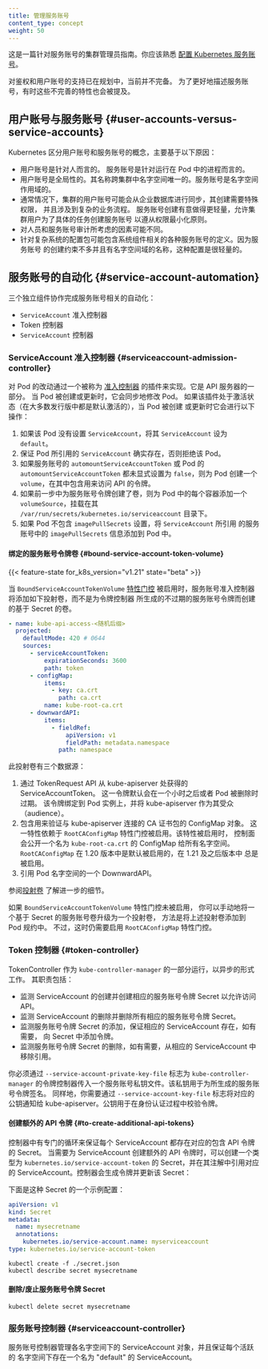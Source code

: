 ```yaml
---
title: 管理服务账号
content_type: concept
weight: 50
---
```


<!--
reviewers:
- bprashanth
- davidopp
- lavalamp
- liggitt
title: Managing Service Accounts
content_type: concept
weight: 50
-->

<!-- overview -->
<!--
This is a Cluster Administrator guide to service accounts. You should be familiar with 
[configuring Kubernetes service accounts](/docs/tasks/configure-pod-container/configure-service-account/).

Support for authorization and user accounts is planned but incomplete. Sometimes
incomplete features are referred to in order to better describe service accounts.
-->
这是一篇针对服务账号的集群管理员指南。你应该熟悉
[配置 Kubernetes 服务账号](/zh/docs/tasks/configure-pod-container/configure-service-account/)。

对鉴权和用户账号的支持已在规划中，当前并不完备。
为了更好地描述服务账号，有时这些不完善的特性也会被提及。

<!-- body -->

<!--
## User accounts versus service accounts

Kubernetes distinguishes between the concept of a user account and a service account
for a number of reasons:
-->
## 用户账号与服务账号  {#user-accounts-versus-service-accounts}

Kubernetes 区分用户账号和服务账号的概念，主要基于以下原因：

<!--
- User accounts are for humans. Service accounts are for processes, which run
  in pods.
- User accounts are intended to be global. Names must be unique across all
  namespaces of a cluster. Service accounts are namespaced.
- Typically, a cluster's user accounts might be synced from a corporate
  database, where new user account creation requires special privileges and is
  tied to complex business processes. Service account creation is intended to be
  more lightweight, allowing cluster users to create service accounts for
  specific tasks by following the principle of least privilege.
- Auditing considerations for humans and service accounts may differ.
- A config bundle for a complex system may include definition of various service
  accounts for components of that system. Because service accounts can be created
  without many constraints and have namespaced names, such config is portable.
-->
- 用户账号是针对人而言的。 服务账号是针对运行在 Pod 中的进程而言的。
- 用户账号是全局性的。其名称跨集群中名字空间唯一的。服务账号是名字空间作用域的。
- 通常情况下，集群的用户账号可能会从企业数据库进行同步，其创建需要特殊权限，
  并且涉及到复杂的业务流程。
  服务账号创建有意做得更轻量，允许集群用户为了具体的任务创建服务账号 
  以遵从权限最小化原则。
- 对人员和服务账号审计所考虑的因素可能不同。
- 针对复杂系统的配置包可能包含系统组件相关的各种服务账号的定义。因为服务账号
  的创建约束不多并且有名字空间域的名称，这种配置是很轻量的。

<!--
## Service account automation

Three separate components cooperate to implement the automation around service accounts:

- A `ServiceAccount` admission controller
- A Token controller
- A `ServiceAccount` controller
-->
## 服务账号的自动化   {#service-account-automation}

三个独立组件协作完成服务账号相关的自动化：

- `ServiceAccount` 准入控制器
- Token 控制器
- `ServiceAccount` 控制器

<!--
### ServiceAccount Admission Controller

The modification of pods is implemented via a plugin
called an [Admission Controller](/docs/reference/access-authn-authz/admission-controllers/).
It is part of the API server.
It acts synchronously to modify pods as they are created or updated. When this plugin is active
(and it is by default on most distributions), then it does the following when a pod is created or modified:
-->
### ServiceAccount 准入控制器   {#serviceaccount-admission-controller}

对 Pod 的改动通过一个被称为
[准入控制器](/zh/docs/reference/access-authn-authz/admission-controllers/)
的插件来实现。它是 API 服务器的一部分。
当 Pod 被创建或更新时，它会同步地修改 Pod。
如果该插件处于激活状态（在大多数发行版中都是默认激活的），当 Pod 被创建
或更新时它会进行以下操作：

<!--
1. If the pod does not have a `ServiceAccount` set, it sets the `ServiceAccount` to `default`.
1. It ensures that the `ServiceAccount` referenced by the pod exists, and otherwise rejects it.
1. It adds a `volume` to the pod which contains a token for API access
   if neither the ServiceAccount `automountServiceAccountToken` nor the Pod's
   `automountServiceAccountToken` is set to `false`.
1. It adds a `volumeSource` to each container of the pod mounted at
   `/var/run/secrets/kubernetes.io/serviceaccount`, if the previous step has
   created a volume for ServiceAccount token.
1. If the pod does not contain any `ImagePullSecrets`, then `ImagePullSecrets` of the `ServiceAccount` are added to the pod.
-->
1. 如果该 Pod 没有设置 `ServiceAccount`，将其 `ServiceAccount` 设为 `default`。
1. 保证 Pod 所引用的 `ServiceAccount` 确实存在，否则拒绝该 Pod。
1. 如果服务账号的 `automountServiceAccountToken` 或 Pod 的
   `automountServiceAccountToken` 都未显式设置为 `false`，则为 Pod 创建一个
   `volume`，在其中包含用来访问 API 的令牌。
1. 如果前一步中为服务账号令牌创建了卷，则为 Pod 中的每个容器添加一个
   `volumeSource`，挂载在其 `/var/run/secrets/kubernetes.io/serviceaccount`
   目录下。
1. 如果 Pod 不包含 `imagePullSecrets` 设置，将 `ServiceAccount` 所引用
   的服务账号中的 `imagePullSecrets` 信息添加到 Pod 中。

<!--
#### Bound Service Account Token Volume
-->
#### 绑定的服务账号令牌卷  {#bound-service-account-token-volume}


{{< feature-state for_k8s_version="v1.21" state="beta" >}}

<!--
When the `BoundServiceAccountTokenVolume` [feature gate](/docs/reference/command-line-tools-reference/feature-gates/) is enabled, the service account admission controller will
add the following projected volume instead of a Secret-based volume for the non-expiring service account token created by Token Controller.
-->
当 `BoundServiceAccountTokenVolume`
[特性门控](/zh/docs/reference/command-line-tools-reference/feature-gates/)
被启用时，服务账号准入控制器将添加如下投射卷，而不是为令牌控制器
所生成的不过期的服务账号令牌而创建的基于 Secret 的卷。

```yaml
- name: kube-api-access-<随机后缀>
  projected:
    defaultMode: 420 # 0644
    sources:
      - serviceAccountToken:
          expirationSeconds: 3600
          path: token
      - configMap:
          items:
            - key: ca.crt
              path: ca.crt
          name: kube-root-ca.crt
      - downwardAPI:
          items:
            - fieldRef:
                apiVersion: v1
                fieldPath: metadata.namespace
              path: namespace
```

<!--
This projected volume consists of three sources:

1. A ServiceAccountToken acquired from kube-apiserver via TokenRequest API. It will expire after 1 hour by default or when the pod is deleted. It is bound to the pod and has kube-apiserver as the audience.
1. A ConfigMap containing a CA bundle used for verifying connections to the kube-apiserver. This feature depends on the `RootCAConfigMap` feature gate being enabled, which publishes a "kube-root-ca.crt" ConfigMap to every namespace. `RootCAConfigMap` is enabled by default in 1.20, and always enabled in 1.21+.
1. A DownwardAPI that references the namespace of the pod.
-->
此投射卷有三个数据源：

1. 通过 TokenRequest API 从 kube-apiserver 处获得的 ServiceAccountToken。
   这一令牌默认会在一个小时之后或者 Pod 被删除时过期。
   该令牌绑定到 Pod 实例上，并将 kube-apiserver 作为其受众（audience）。
1. 包含用来验证与 kube-apiserver 连接的 CA 证书包的 ConfigMap 对象。
   这一特性依赖于 `RootCAConfigMap` 特性门控被启用。该特性被启用时，
   控制面会公开一个名为 `kube-root-ca.crt` 的 ConfigMap 给所有名字空间。
   `RootCAConfigMap` 在 1.20 版本中是默认被启用的，在 1.21 及之后版本中
   总是被启用。
1. 引用 Pod 名字空间的一个 DownwardAPI。

<!--
See more details about [projected volumes](/docs/tasks/configure-pod-container/configure-projected-volume-storage/).

You can manually migrate a secret-based service account volume to a projected volume when
the `BoundServiceAccountTokenVolume` feature gate is not enabled by adding the above
projected volume to the pod spec. However, `RootCAConfigMap` needs to be enabled.
-->
参阅[投射卷](/zh/docs/tasks/configure-pod-container/configure-projected-volume-storage/)
了解进一步的细节。

如果 `BoundServiceAccountTokenVolume` 特性门控未被启用，
你可以手动地将一个基于 Secret 的服务账号卷升级为一个投射卷，
方法是将上述投射卷添加到 Pod 规约中。
不过，这时仍需要启用 `RootCAConfigMap` 特性门控。

<!--
### Token Controller

TokenController runs as part of `kube-controller-manager`. It acts asynchronously. It:

- watches ServiceAccount creation and creates a corresponding
  ServiceAccount token Secret to allow API access.
- watches ServiceAccount deletion and deletes all corresponding ServiceAccount
  token Secrets.
- watches ServiceAccount token Secret addition, and ensures the referenced
  ServiceAccount exists, and adds a token to the Secret if needed.
- watches Secret deletion and removes a reference from the corresponding
  ServiceAccount if needed.
-->
### Token 控制器    {#token-controller}

TokenController 作为 `kube-controller-manager` 的一部分运行，以异步的形式工作。
其职责包括：

- 监测 ServiceAccount 的创建并创建相应的服务账号令牌 Secret 以允许访问 API。
- 监测 ServiceAccount 的删除并删除所有相应的服务账号令牌 Secret。
- 监测服务账号令牌 Secret 的添加，保证相应的 ServiceAccount 存在，如有需要，
  向 Secret 中添加令牌。
- 监测服务账号令牌 Secret 的删除，如有需要，从相应的 ServiceAccount 中移除引用。

<!--
You must pass a service account private key file to the token controller in
the `kube-controller-manager` using the `--service-account-private-key-file`
flag. The private key is used to sign generated service account tokens.
Similarly, you must pass the corresponding public key to the `kube-apiserver`
using the `--service-account-key-file` flag. The public key will be used to
verify the tokens during authentication.
-->
你必须通过 `--service-account-private-key-file` 标志为 `kube-controller-manager`
的令牌控制器传入一个服务账号私钥文件。该私钥用于为所生成的服务账号令牌签名。
同样地，你需要通过 `--service-account-key-file` 标志将对应的公钥通知给
kube-apiserver。公钥用于在身份认证过程中校验令牌。

<!--
#### To create additional API tokens

A controller loop ensures a Secret with an API token exists for each
ServiceAccount. To create additional API tokens for a ServiceAccount, create a
Secret of type `kubernetes.io/service-account-token` with an annotation
referencing the ServiceAccount, and the controller will update it with a
generated token:

Below is a sample configuration for such a Secret:
-->
#### 创建额外的 API 令牌   {#to-create-additional-api-tokens}

控制器中有专门的循环来保证每个 ServiceAccount 都存在对应的包含 API 令牌的 Secret。
当需要为 ServiceAccount 创建额外的 API 令牌时，可以创建一个类型为
`kubernetes.io/service-account-token` 的 Secret，并在其注解中引用对应的
ServiceAccount。控制器会生成令牌并更新该 Secret：

下面是这种 Secret 的一个示例配置：

```yaml
apiVersion: v1
kind: Secret
metadata:
  name: mysecretname
  annotations:
    kubernetes.io/service-account.name: myserviceaccount
type: kubernetes.io/service-account-token
```

```shell
kubectl create -f ./secret.json
kubectl describe secret mysecretname
```

<!--
#### To delete/invalidate a ServiceAccount token Secret
-->
#### 删除/废止服务账号令牌 Secret

```shell
kubectl delete secret mysecretname
```

<!--
### ServiceAccount controller

A ServiceAccount controller manages the ServiceAccounts inside namespaces, and
ensures a ServiceAccount named "default" exists in every active namespace.
-->
### 服务账号控制器   {#serviceaccount-controller}

服务账号控制器管理各名字空间下的 ServiceAccount 对象，并且保证每个活跃的
名字空间下存在一个名为 "default" 的 ServiceAccount。

